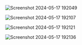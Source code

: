 ![Screenshot 2024-05-17 192049](https://github.com/ROB6665/SQL/assets/121626867/3aec0d7b-4fcb-4c1f-9c78-4803e95fea0e)

![Screenshot 2024-05-17 192107](https://github.com/ROB6665/SQL/assets/121626867/c38f440c-9aab-43e4-8c84-bce59bf22886)

![Screenshot 2024-05-17 192121](https://github.com/ROB6665/SQL/assets/121626867/b2a7e97c-d10a-4f76-852c-1d10a8ce323c)

![Screenshot 2024-05-17 192136](https://github.com/ROB6665/SQL/assets/121626867/7fb9bf1a-8183-46a1-b108-bf7849560572)



